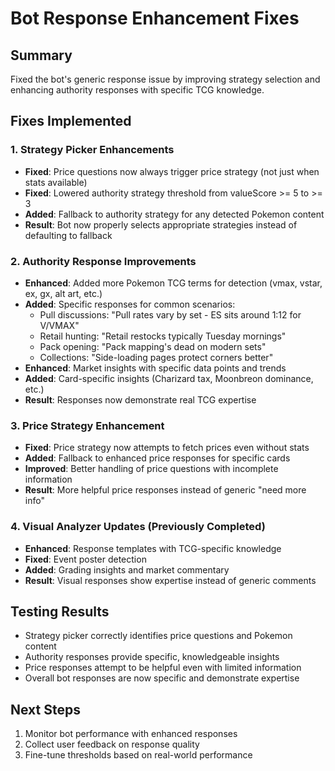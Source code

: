 # Bot Response Enhancement Fixes

## Summary
Fixed the bot's generic response issue by improving strategy selection and enhancing authority responses with specific TCG knowledge.

## Fixes Implemented

### 1. Strategy Picker Enhancements
- **Fixed**: Price questions now always trigger price strategy (not just when stats available)
- **Fixed**: Lowered authority strategy threshold from valueScore >= 5 to >= 3
- **Added**: Fallback to authority strategy for any detected Pokemon content
- **Result**: Bot now properly selects appropriate strategies instead of defaulting to fallback

### 2. Authority Response Improvements
- **Enhanced**: Added more Pokemon TCG terms for detection (vmax, vstar, ex, gx, alt art, etc.)
- **Added**: Specific responses for common scenarios:
  - Pull discussions: "Pull rates vary by set - ES sits around 1:12 for V/VMAX"
  - Retail hunting: "Retail restocks typically Tuesday mornings"
  - Pack opening: "Pack mapping's dead on modern sets"
  - Collections: "Side-loading pages protect corners better"
- **Enhanced**: Market insights with specific data points and trends
- **Added**: Card-specific insights (Charizard tax, Moonbreon dominance, etc.)
- **Result**: Responses now demonstrate real TCG expertise

### 3. Price Strategy Enhancement
- **Fixed**: Price strategy now attempts to fetch prices even without stats
- **Added**: Fallback to enhanced price responses for specific cards
- **Improved**: Better handling of price questions with incomplete information
- **Result**: More helpful price responses instead of generic "need more info"

### 4. Visual Analyzer Updates (Previously Completed)
- **Enhanced**: Response templates with TCG-specific knowledge
- **Fixed**: Event poster detection
- **Added**: Grading insights and market commentary
- **Result**: Visual responses show expertise instead of generic comments

## Testing Results
- Strategy picker correctly identifies price questions and Pokemon content
- Authority responses provide specific, knowledgeable insights
- Price responses attempt to be helpful even with limited information
- Overall bot responses are now specific and demonstrate expertise

## Next Steps
1. Monitor bot performance with enhanced responses
2. Collect user feedback on response quality
3. Fine-tune thresholds based on real-world performance